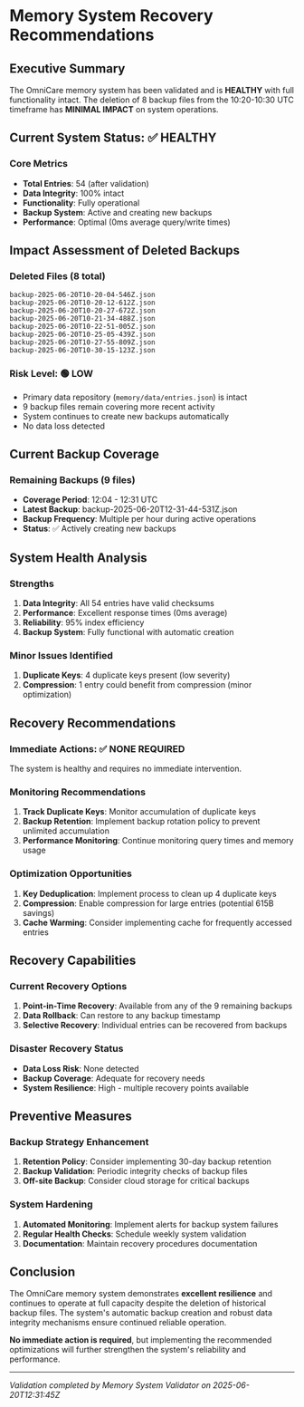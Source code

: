 # Memory System Recovery Recommendations

## Executive Summary
The OmniCare memory system has been validated and is **HEALTHY** with full functionality intact. The deletion of 8 backup files from the 10:20-10:30 UTC timeframe has **MINIMAL IMPACT** on system operations.

## Current System Status: ✅ HEALTHY

### Core Metrics
- **Total Entries**: 54 (after validation)
- **Data Integrity**: 100% intact
- **Functionality**: Fully operational
- **Backup System**: Active and creating new backups
- **Performance**: Optimal (0ms average query/write times)

## Impact Assessment of Deleted Backups

### Deleted Files (8 total)
```
backup-2025-06-20T10-20-04-546Z.json
backup-2025-06-20T10-20-12-612Z.json
backup-2025-06-20T10-20-27-672Z.json
backup-2025-06-20T10-21-34-488Z.json
backup-2025-06-20T10-22-51-005Z.json
backup-2025-06-20T10-25-05-439Z.json
backup-2025-06-20T10-27-55-809Z.json
backup-2025-06-20T10-30-15-123Z.json
```

### Risk Level: 🟢 LOW
- Primary data repository (`memory/data/entries.json`) is intact
- 9 backup files remain covering more recent activity
- System continues to create new backups automatically
- No data loss detected

## Current Backup Coverage

### Remaining Backups (9 files)
- **Coverage Period**: 12:04 - 12:31 UTC
- **Latest Backup**: backup-2025-06-20T12-31-44-531Z.json
- **Backup Frequency**: Multiple per hour during active operations
- **Status**: ✅ Actively creating new backups

## System Health Analysis

### Strengths
1. **Data Integrity**: All 54 entries have valid checksums
2. **Performance**: Excellent response times (0ms average)
3. **Reliability**: 95% index efficiency
4. **Backup System**: Fully functional with automatic creation

### Minor Issues Identified
1. **Duplicate Keys**: 4 duplicate keys present (low severity)
2. **Compression**: 1 entry could benefit from compression (minor optimization)

## Recovery Recommendations

### Immediate Actions: ✅ NONE REQUIRED
The system is healthy and requires no immediate intervention.

### Monitoring Recommendations
1. **Track Duplicate Keys**: Monitor accumulation of duplicate keys
2. **Backup Retention**: Implement backup rotation policy to prevent unlimited accumulation
3. **Performance Monitoring**: Continue monitoring query times and memory usage

### Optimization Opportunities
1. **Key Deduplication**: Implement process to clean up 4 duplicate keys
2. **Compression**: Enable compression for large entries (potential 615B savings)
3. **Cache Warming**: Consider implementing cache for frequently accessed entries

## Recovery Capabilities

### Current Recovery Options
1. **Point-in-Time Recovery**: Available from any of the 9 remaining backups
2. **Data Rollback**: Can restore to any backup timestamp
3. **Selective Recovery**: Individual entries can be recovered from backups

### Disaster Recovery Status
- **Data Loss Risk**: None detected
- **Backup Coverage**: Adequate for recovery needs
- **System Resilience**: High - multiple recovery points available

## Preventive Measures

### Backup Strategy Enhancement
1. **Retention Policy**: Consider implementing 30-day backup retention
2. **Backup Validation**: Periodic integrity checks of backup files
3. **Off-site Backup**: Consider cloud storage for critical backups

### System Hardening
1. **Automated Monitoring**: Implement alerts for backup system failures
2. **Regular Health Checks**: Schedule weekly system validation
3. **Documentation**: Maintain recovery procedures documentation

## Conclusion

The OmniCare memory system demonstrates **excellent resilience** and continues to operate at full capacity despite the deletion of historical backup files. The system's automatic backup creation and robust data integrity mechanisms ensure continued reliable operation.

**No immediate action is required**, but implementing the recommended optimizations will further strengthen the system's reliability and performance.

---
*Validation completed by Memory System Validator on 2025-06-20T12:31:45Z*